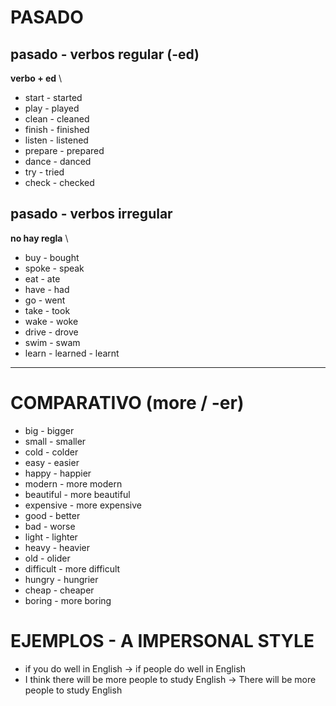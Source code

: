 # PASADO

## pasado - verbos regular (-ed)

**verbo + ed** \

* start - started
* play - played
* clean - cleaned
* finish - finished
* listen - listened
* prepare - prepared
* dance - danced
* try - tried
* check - checked

## pasado - verbos irregular

**no hay regla** \

* buy - bought
* spoke - speak
* eat - ate
* have - had
* go - went
* take - took
* wake - woke
* drive - drove
* swim - swam
* learn - learned - learnt

***

# COMPARATIVO (more / -er)

* big - bigger
* small - smaller
* cold - colder
* easy - easier
* happy - happier
* modern - more modern
* beautiful - more beautiful
* expensive - more expensive
* good - better
* bad - worse
* light - lighter
* heavy - heavier
* old - olider
* difficult - more difficult
* hungry - hungrier
* cheap - cheaper
* boring - more boring

# EJEMPLOS - A IMPERSONAL STYLE

* if you do well in English -> if people do well in English
* I think there will be more people to study English -> There will be more people to study English